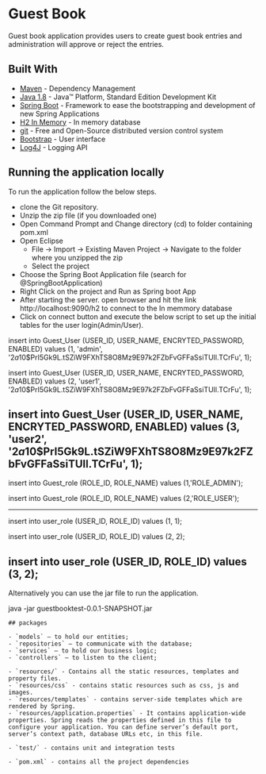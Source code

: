 # Guest Book

Guest book application provides users to create guest book entries and administration will approve or reject the entries.

## Built With

* [Maven](https://maven.apache.org/) - Dependency Management
* [Java 1.8](http://www.oracle.com/technetwork/java/javase/downloads/jdk8-downloads-2133151.html) - Java™ Platform, Standard Edition Development Kit 
* [Spring Boot](https://spring.io/projects/spring-boot) - Framework to ease the bootstrapping and development of new Spring Applications
* [H2 In Memory](https://www.h2database.com) - In memory database
* [git](https://git-scm.com/) - Free and Open-Source distributed version control system 
* [Bootstrap](https://getbootstrap.com) - User interface
* [Log4J](https://logging.apache.org/log4j/2.x/) - Logging API


## Running the application locally

To run the application follow the below steps.

- clone the Git repository.
- Unzip the zip file (if you downloaded one)
- Open Command Prompt and Change directory (cd) to folder containing pom.xml
- Open Eclipse 
   - File -> Import -> Existing Maven Project -> Navigate to the folder where you unzipped the zip
   - Select the project
- Choose the Spring Boot Application file (search for @SpringBootApplication)
- Right Click on the project and Run as Spring boot App
- After starting the server. open browser and hit the link http://localhost:9090/h2 to connect to the In memmory database
- Click on connect button and execute the below script to set up the initial tables for the user login(Admin/User).

insert into Guest_User (USER_ID, USER_NAME, ENCRYTED_PASSWORD, ENABLED)
values (1, 'admin', '$2a$10$PrI5Gk9L.tSZiW9FXhTS8O8Mz9E97k2FZbFvGFFaSsiTUIl.TCrFu', 1);
 
insert into Guest_User (USER_ID, USER_NAME, ENCRYTED_PASSWORD, ENABLED)
values (2, 'user1', '$2a$10$PrI5Gk9L.tSZiW9FXhTS8O8Mz9E97k2FZbFvGFFaSsiTUIl.TCrFu', 1);

insert into Guest_User (USER_ID, USER_NAME, ENCRYTED_PASSWORD, ENABLED)
values (3, 'user2', '$2a$10$PrI5Gk9L.tSZiW9FXhTS8O8Mz9E97k2FZbFvGFFaSsiTUIl.TCrFu', 1); 
---
 
insert into Guest_role (ROLE_ID, ROLE_NAME)
values (1,'ROLE_ADMIN');
 
insert into Guest_role (ROLE_ID, ROLE_NAME)
values (2,'ROLE_USER');
 
---
 
insert into user_role (USER_ID, ROLE_ID)
values (1, 1);
 
insert into user_role (USER_ID, ROLE_ID)
values (2, 2);

insert into user_role (USER_ID, ROLE_ID)
values (3, 2);
---


Alternatively you can use the jar file to run the application.

java -jar guestbooktest-0.0.1-SNAPSHOT.jar
```
## packages

- `models` — to hold our entities;
- `repositories` — to communicate with the database;
- `services` — to hold our business logic;
- `controllers` — to listen to the client;

- `resources/` - Contains all the static resources, templates and property files.
- `resources/css` - contains static resources such as css, js and images.
- `resources/templates` - contains server-side templates which are rendered by Spring.
- `resources/application.properties` - It contains application-wide properties. Spring reads the properties defined in this file to configure your application. You can define server’s default port, server’s context path, database URLs etc, in this file.

- `test/` - contains unit and integration tests

- `pom.xml` - contains all the project dependencies